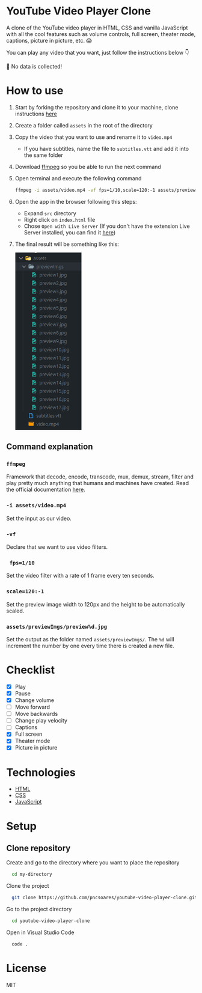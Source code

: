 # YouTube Video Player Clone

A clone of the YouTube video player in HTML, CSS and vanilla JavaScript with all the cool features such as volume controls, full screen, theater mode, captions, picture in picture, etc. 😱

You can play any video that you want, just follow the instructions below 👇

🙈 No data is collected!

# How to use

1. Start by forking the repository and clone it to your machine, clone instructions [here](#clone-repository)
1. Create a folder called `assets` in the root of the directory
1. Copy the video that you want to use and rename it to `video.mp4`
   -  If you have subtitles, name the file to `subtitles.vtt` and add it into the same folder
1. Download [ffmpeg](https://ffmpeg.org/download.html) so you be able to run the next command
1. Open terminal and execute the following command
   ```bash
   ffmpeg -i assets/video.mp4 -vf fps=1/10,scale=120:-1 assets/previewImgs/preview%d.jpg
   ```
1. Open the app in the browser following this steps:
   - Expand `src` directory
   - Right click on `index.html` file
   - Chose `Open with Live Server` (If you don't have the extension Live Server installed, you can find it [here](https://marketplace.visualstudio.com/items?itemName=ritwickdey.LiveServer))
1. The final result will be something like this:

   ![assets folder content](./.github/assets-folder-content.png)

## Command explanation

### `ffmpeg`
Framework that decode, encode, transcode, mux, demux, stream, filter and play pretty much anything that humans and machines have created. Read the official documentation [here](https://ffmpeg.org/about.html).

### `-i assets/video.mp4`
Set the input as our video.

### `-vf`
Declare that we want to use video filters.

### ` fps=1/10`
Set the video filter with a rate of 1 frame every ten seconds.

### `scale=120:-1`
Set the preview image width to 120px and the height to be automatically scaled.

### `assets/previewImgs/preview%d.jpg`
Set the output as the folder named `assets/previewImgs/`. The `%d` will increment the number by one every time there is created a new file.

# Checklist

- [x] Play
- [x] Pause
- [x] Change volume
- [ ] Move forward
- [ ] Move backwards
- [ ] Change play velocity
- [ ] Captions
- [x] Full screen
- [x] Theater mode
- [x] Picture in picture

# Technologies

- [HTML](https://developer.mozilla.org/en-US/docs/Web/HTML)
- [CSS](https://developer.mozilla.org/en-US/docs/Web/CSS)
- [JavaScript](https://developer.mozilla.org/en-US/docs/Web/JavaScript)

# Setup

## Clone repository

Create and go to the directory where you want to place the repository

```bash
  cd my-directory
```

Clone the project

```bash
  git clone https://github.com/pncsoares/youtube-video-player-clone.git
```

Go to the project directory

```bash
  cd youtube-video-player-clone
```

Open in Visual Studio Code

```bash
  code .
```

# License

MIT